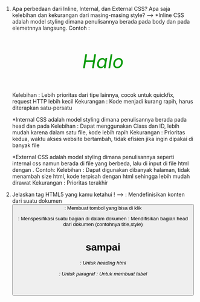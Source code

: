 1. Apa perbedaan dari Inline, Internal, dan External CSS? Apa saja kelebihan dan kekurangan dari masing-masing style?
--> *Inline CSS adalah model styling dimana penulisannya berada pada body dan pada elemetnnya langsung.
    Contoh : <p style = "color:#009900; font-size:50px;font-style:italic; text-align:center;">Halo</p>
    Kelebihan : Lebih prioritas dari tipe lainnya, cocok untuk quickfix, request HTTP lebih kecil
    Kekurangan : Kode menjadi kurang rapih, harus diterapkan satu-persatu

    *Internal CSS adalah model styling dimana penulisannya berada pada head dan pada <style>.
    Contoh : <head>
        <style>
            .main {
                text-align:center; 
            }
        </style>
        </head>
    Kelebihan : Dapat menggunakan Class dan ID, lebih mudah karena dalam satu file, kode lebih rapih
    Kekurangan : Prioritas kedua, waktu akses website bertambah, tidak efisien jika ingin dipakai di banyak file

    *External CSS adalah model styling dimana penulisannya seperti internal css namun berada di file yang berbeda, lalu di input di file html dengan <link>.
    Contoh: <link rel="stylesheet" href="filecss.css"/>
    Kelebihan : Dapat digunakan dibanyak halaman, tidak menambah size html, kode terpisah dengan html sehingga lebih mudah dirawat
    Kekurangan : Prioritas terakhir

2. Jelaskan tag HTML5 yang kamu ketahui !
--> <body> : Mendefinisikan konten dari suatu dokumen
    <button> : Membuat tombol yang bisa di klik
    <div> : Menspesifikasi suatu bagian di dalam dokumen
    <head> : Mendifisikan bagian head dari dokumen (contohnya title,style)
    <h1> sampai <h6> : Untuk heading html
    <p> : Untuk paragraf
    <table> : Untuk membuat tabel
    <style> : Memasukkan informasi style

3. Jelaskan tipe-tipe CSS selector yang kamu ketahui !
--> *Element Selector
    Menggunakan tag HTML sebagai selector untuk mengubah properti yang terdapat dalam tag tersebut.
    Contoh : h1 {
            color: #fca205;
            font-family: "Monospace";
            font-style: italic;
            }

    *ID Selector
    Menggunakan ID pada tag sebagai selector-nya. Pada body diberi 'id="nama id"', lalu di style diberi #nama id.
    Contoh : <div id="header"> , lalu 
            #header {
                background-color: #f0f0f0;
                margin-top: 0;
                padding: 20px 20px 20px 40px;
                }

    *Class Selector
    Menambahkan beberapa class pada tag HTML. Pada body diberi 'class="nama clss"', lalu di style diberi .nama class.
    Contoh : <div class="content_section">, lalu
            .content_section {
            background-color: #3696e1;
            margin-bottom: 30px;
            color: #000000;
            font-family: cursive;
            padding: 20px 20px 20px 40px;
            }

4. Jelaskan bagaimana cara kamu mengimplementasikan checklist di atas !
--> *Kustomisasi templat untuk halaman login, register, dan create-task semenarik mungkin.
    Menambahkan "<link href="https://cdn.jsdelivr.net/npm/bootstrap@5.2.1/dist/css/bootstrap.min.css" rel="stylesheet" integrity="sha384-iYQeCzEYFbKjA/T2uDLTpkwGzCiq6soy8tYaI1GyVh/UjpbCx/TYkiZhlZB6+fzT" crossorigin="anonymous">" dan "<script src="https://cdn.jsdelivr.net/npm/bootstrap@5.2.1/dist/js/bootstrap.bundle.min.js" integrity="sha384-u1OknCvxWvY5kfmNBILK2hRnQC3Pr17a+RTT6rIHI7NnikvbZlHgTPOOmMi466C8" crossorigin="anonymous"></script>" pada base.html lalu extend base.html dan mulai design dengan bootstrap.

    * Kustomisasi halaman utama todo list menggunakan cards. (Satu card mengandung satu task).
    Menambahkan <div class="card" style="width: 18rem;"> dan <div class="card-body"> untuk membuat card pada setiap task. Lalu, agar rapih saya menambahkan container agar cardnya tersusun rapih. 
            .grid-container {
            display: grid;
            grid-template-columns: auto auto auto auto;
            gap: 10px;
            padding: 10px;
            }

    *Membuat keempat halaman yang dikustomisasi menjadi responsive.
    Sebenarnya sudah bawaan dari bootstrap, namun karena beberapa element tidak responsive sehingga agar aman saya menambahkan <meta name="viewport", content="width=device-width, initial-scale=1.0"> pada head.